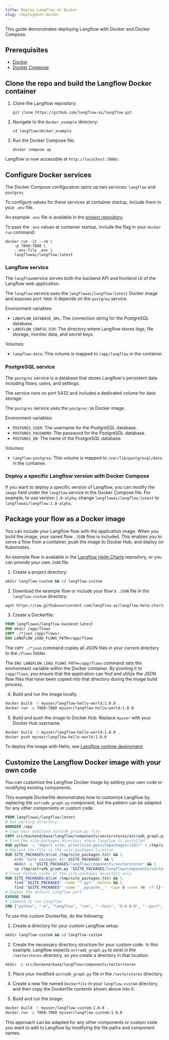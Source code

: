 ```yaml
---
title: Deploy Langflow on Docker
slug: /deployment-docker
---
```


This guide demonstrates deploying Langflow with Docker and Docker Compose.

## Prerequisites

- [Docker](https://docs.docker.com/)
- [Docker Compose](https://docs.docker.com/compose/)

## Clone the repo and build the Langflow Docker container

1. Clone the Langflow repository:

   `git clone https://github.com/langflow-ai/langflow.git`

2. Navigate to the `docker_example` directory:

   `cd langflow/docker_example`

3. Run the Docker Compose file:

   `docker compose up`

Langflow is now accessible at `http://localhost:7860/`.

## Configure Docker services

The Docker Compose configuration spins up two services: `langflow` and `postgres`.

To configure values for these services at container startup, include them in your `.env` file.

An example `.env` file is available in the [project repository](https://github.com/langflow-ai/langflow/blob/main/.env.example).

To pass the `.env` values at container startup, include the flag in your `docker run` command:

```
docker run -it --rm \
    -p 7860:7860 \
    --env-file .env \
    langflowai/langflow:latest
```

### Langflow service

The `langflow`service serves both the backend API and frontend UI of the Langflow web application.

The `langflow` service uses the `langflowai/langflow:latest` Docker image and exposes port `7860`. It depends on the `postgres` service.

Environment variables:

- `LANGFLOW_DATABASE_URL`: The connection string for the PostgreSQL database.
- `LANGFLOW_CONFIG_DIR`: The directory where Langflow stores logs, file storage, monitor data, and secret keys.

Volumes:

- `langflow-data`: This volume is mapped to `/app/langflow` in the container.

### PostgreSQL service

The `postgres` service is a database that stores Langflow's persistent data including flows, users, and settings.

The service runs on port 5432 and includes a dedicated volume for data storage.

The `postgres` service uses the `postgres:16` Docker image.

Environment variables:

- `POSTGRES_USER`: The username for the PostgreSQL database.
- `POSTGRES_PASSWORD`: The password for the PostgreSQL database.
- `POSTGRES_DB`: The name of the PostgreSQL database.

Volumes:

- `langflow-postgres`: This volume is mapped to `/var/lib/postgresql/data` in the container.

### Deploy a specific Langflow version with Docker Compose

If you want to deploy a specific version of Langflow, you can modify the `image` field under the `langflow` service in the Docker Compose file. For example, to use version `1.0-alpha`, change `langflowai/langflow:latest` to `langflowai/langflow:1.0-alpha`.

## Package your flow as a Docker image

You can include your Langflow flow with the application image.
When you build the image, your saved flow `.JSON` flow is included.
This enables you to serve a flow from a container, push the image to Docker Hub, and deploy on Kubernetes.

An example flow is available in the [Langflow Helm Charts](https://github.com/langflow-ai/langflow-helm-charts/tree/main/examples/flows) repository, or you can provide your own `JSON` file.

1. Create a project directory:

```bash
mkdir langflow-custom && cd langflow-custom
```

2. Download the example flow or include your flow's `.JSON` file in the `langflow-custom` directory.

```bash
wget https://raw.githubusercontent.com/langflow-ai/langflow-helm-charts/refs/heads/main/examples/flows/basic-prompting-hello-world.json
```

3. Create a Dockerfile:

```dockerfile
FROM langflowai/langflow-backend:latest
RUN mkdir /app/flows
COPY ./*json /app/flows/.
ENV LANGFLOW_LOAD_FLOWS_PATH=/app/flows
```

The `COPY ./*json` command copies all JSON files in your current directory to the `/flows` folder.

The `ENV LANGFLOW_LOAD_FLOWS_PATH=/app/flows` command sets the environment variable within the Docker container. By pointing it to `/app/flows`, you ensure that the application can find and utilize the JSON flow files that have been copied into that directory during the image build process.

4. Build and run the image locally.

```bash
docker build -t myuser/langflow-hello-world:1.0.0 .
docker run -p 7860:7860 myuser/langflow-hello-world:1.0.0
```

5. Build and push the image to Docker Hub.
   Replace `myuser` with your Docker Hub username.

```bash
docker build -t myuser/langflow-hello-world:1.0.0 .
docker push myuser/langflow-hello-world:1.0.0
```

To deploy the image with Helm, see [Langflow runtime deployment](/deployment-kubernetes#deploy-the-langflow-runtime).

## Customize the Langflow Docker image with your own code

You can customize the Langflow Docker image by adding your own code or modifying existing components.

This example Dockerfile demonstrates how to customize Langflow by replacing the `astradb_graph.py` component, but the pattern can be adapted for any other components or custom code.

```dockerfile
FROM langflowai/langflow:latest
# Set working directory
WORKDIR /app
# Copy your modified astradb_graph.py file
COPY src/backend/base/langflow/components/vectorstores/astradb_graph.py /tmp/astradb_graph.py
# Find the site-packages directory where langflow is installed
RUN python -c "import site; print(site.getsitepackages()[0])" > /tmp/site_packages.txt
# Replace the file in the site-packages location
RUN SITE_PACKAGES=$(cat /tmp/site_packages.txt) && \
    echo "Site packages at: $SITE_PACKAGES" && \
    mkdir -p "$SITE_PACKAGES/langflow/components/vectorstores" && \
    cp /tmp/astradb_graph.py "$SITE_PACKAGES/langflow/components/vectorstores/"
# Clear Python cache in the site-packages directory only
RUN SITE_PACKAGES=$(cat /tmp/site_packages.txt) && \
    find "$SITE_PACKAGES" -name "*.pyc" -delete && \
    find "$SITE_PACKAGES" -name "__pycache__" -type d -exec rm -rf {} +
# Expose the default Langflow port
EXPOSE 7860
# Command to run Langflow
CMD ["python", "-m", "langflow", "run", "--host", "0.0.0.0", "--port", "7860"]
```

To use this custom Dockerfile, do the following:

1. Create a directory for your custom Langflow setup:
```bash
mkdir langflow-custom && cd langflow-custom
```

2. Create the necessary directory structure for your custom code.
In this example, Langflow expects `astradb_graph.py` to exist in the `/vectorstores` directory, so you create a directory in that location.
```bash
mkdir -p src/backend/base/langflow/components/vectorstores
```

3. Place your modified `astradb_graph.py` file in the `/vectorstores` directory.

4. Create a new file named `Dockerfile` in your `langflow-custom` directory, and then copy the Dockerfile contents shown above into it.

5. Build and run the image:
```bash
docker build -t myuser/langflow-custom:1.0.0 .
docker run -p 7860:7860 myuser/langflow-custom:1.0.0
```

This approach can be adapted for any other components or custom code you want to add to Langflow by modifying the file paths and component names.
